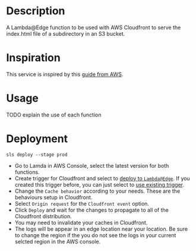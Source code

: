 # Description

A Lambda@Edge function to be used with AWS Cloudfront to serve the index.html file of a subdirectory in an S3 bucket.

# Inspiration

This service is inspired by this [guide from AWS](https://aws.amazon.com/blogs/compute/implementing-default-directory-indexes-in-amazon-s3-backed-amazon-cloudfront-origins-using-lambdaedge/).

# Usage

TODO explain the use of each function

# Deployment

```
sls deploy --stage prod
```

* Go to Lamda in AWS Console, select the latest version for both functions.
* Create trigger for Cloudfront and select to [deploy to `Lambda@Edge`](docs/deploy_to_lambda.jpg). If you created this trigger before, you can just select to [use existing trigger](docs/existing_trigger.jpg).
* Change the `Cache behavior` according to your needs. These are the behaviours setup in Cloudfront.
* Select `Origin request` for the `Cloudfront event` option.
* Click `Deploy` and wait for the changes to propagate to all of the Cloudfront distribution.
* You may need to invalidate your caches in Cloudfront.
* The logs will be appear in an edge location near your location. Be sure to change the region if the you do not see the logs in your current selcted region in the AWS console.